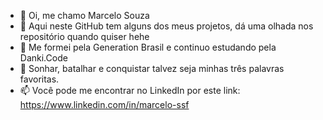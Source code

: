 - 👋 Oi, me chamo Marcelo Souza 
- 👀 Aqui neste GitHub tem alguns dos meus projetos, dá uma olhada nos repositório quando quiser hehe
- 🌱 Me formei pela Generation Brasil e continuo estudando pela Danki.Code
- 💞️ Sonhar, batalhar e conquistar talvez seja minhas três palavras favoritas.
- 📫 Você pode me encontrar no LinkedIn por este link: https://www.linkedin.com/in/marcelo-ssf

<!---
MarceloSouzaEDM/MarceloSouzaEDM is a ✨ special ✨ repository because its `README.md` (this file) appears on your GitHub profile.
You can click the Preview link to take a look at your changes.
--->
